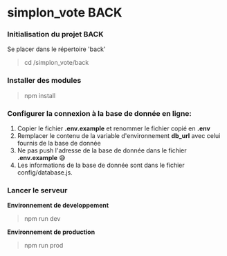 # simplon_vote BACK

### Initialisation du projet BACK
Se placer dans le répertoire 'back'
> cd /simplon_vote/back

### Installer des modules
> npm install

### Configurer la connexion à la base de donnée en ligne:
1. Copier le fichier **.env.example** et renommer le fichier copié en **.env**
2. Remplacer le contenu de la variable d'environnement **db_url** avec celui fournis de la base de donnée
3. Ne pas push l'adresse de la base de donnée dans le fichier **.env.example** 😅
4. Les informations de la base de donnée sont dans le fichier config/database.js.

### Lancer le serveur
**Environnement de developpement**
> npm run dev

**Environnement de production**
> npm run prod



